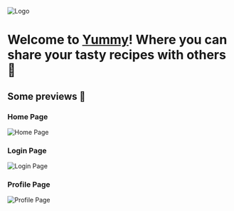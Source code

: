 ![Logo](https://i.imgur.com/0iERahm.png)

# Welcome to [Yummy](https://zzergy.github.io/Yummy/#/)! Where you can share your tasty recipes with others :ramen:

## Some previews :pizza:

### Home Page
![Home Page](https://i.imgur.com/gSgidgY.png)

### Login Page
![Login Page](https://i.imgur.com/yPDhGrV.png)

### Profile Page
![Profile Page](https://i.imgur.com/KpkNWjK.png)
